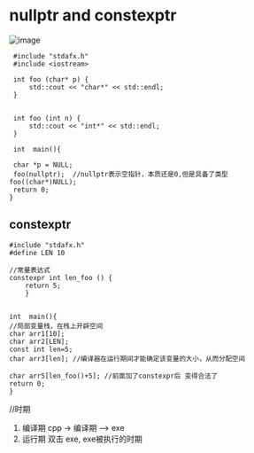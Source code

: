 ﻿# nullptr and constexptr

![image](https://user-images.githubusercontent.com/38579506/117966455-95e9ea00-b32c-11eb-9367-bd80badc6c59.png)

 ``` 
  #include "stdafx.h"
  #include <iostream>
  
  int foo (char* p) {
      std::cout << "char*" << std::endl;
  }
  
  
  int foo (int n) {
      std::cout << "int*" << std::endl;
  }
  
  int  main(){
  
  char *p = NULL;
  foo(nullptr);  //nullptr表示空指针，本质还是0,但是具备了类型  foo((char*)NULL);
  return 0;
 }
 ```
 
 
 ## constexptr
 
  ``` 
  #include "stdafx.h"
  #define LEN 10
  
  //常量表达式
  constexpr int len_foo () {
      return 5;
      }

  
  int  main(){
  //局部变量栈，在栈上开辟空间
  char arr1[10];
  char arr2[LEN];
  const int len=5;
  char arr3[len]; //编译器在运行期间才能确定该变量的大小，从而分配空间
  
  char arr5[len_foo()+5]; //前面加了constexpr后 变得合法了
  return 0;
 }
 ```

//时期
1. 编译期  cpp -> 编译期 --> exe 
2. 运行期  双击 exe, exe被执行的时期


